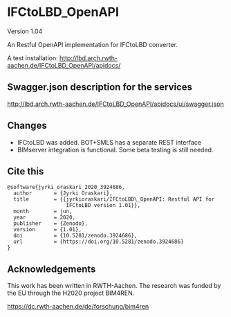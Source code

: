 # IFCtoLBD_OpenAPI
Version 1.04

An Restful OpenAPI implementation for IFCtoLBD converter.  

A test installation:
http://lbd.arch.rwth-aachen.de/IFCtoLBD_OpenAPI/apidocs/

## Swagger.json description for the services

http://lbd.arch.rwth-aachen.de/IFCtoLBD_OpenAPI/apidocs/ui/swagger.json

## Changes
- IFCtoLBD was added. BOT+SMLS has a separate REST interface 
- BIMserver integration is functional. Some beta testing is still needed.

## Cite this
```
@software{jyrki_oraskari_2020_3924686,
  author       = {Jyrki Oraskari},
  title        = {{jyrkioraskari/IFCtoLBD\_OpenAPI: Restful API for 
                   IFCtoLBD version 1.01}},
  month        = jun,
  year         = 2020,
  publisher    = {Zenodo},
  version      = {1.01},
  doi          = {10.5281/zenodo.3924686},
  url          = {https://doi.org/10.5281/zenodo.3924686}
}
```

## Acknowledgements
This work has been written in RWTH-Aachen. The research was funded by the EU through 
the H2020 project BIM4REN.

https://dc.rwth-aachen.de/de/forschung/bim4ren


